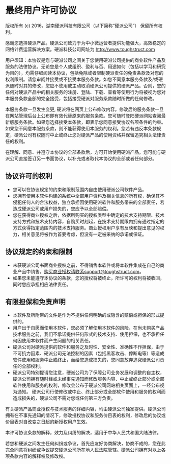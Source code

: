# 最终用户许可协议

版权所有 (c) 2016，湖南硬派科技有限公司（以下简称“硬派公司”）
保留所有权利。

感谢您选择硬派产品。硬派公司致力于为中小微运营者提供功能强大，高效稳定的网络计费运营解决方案。硬派科技公司网址为 http://www.toughstruct.com

用户须知：本协议是您与硬派公司之间关于您使用硬派公司提供的商业软件产品及服务的法律协议。无论您是个人或组织、盈利与否、用途如何（包括以学习和研究为目的），均需仔细阅读本协议，包括免除或者限制硬派责任的免责条款及对您的权利限制。请您审阅并接受或不接受本服务条款。如您不同意本服务条款及/或硬派随时对其的修改，您应不使用或主动取消硬派公司提供的硬派产品。否则，您的任何对硬派产品中的相关服务的注册、登陆、下载、查看等使用行为将被视为您对本服务条款全部的完全接受，包括接受硬派对服务条款随时所做的任何修改。

本服务条款一旦发生变更, 硬派将在网页上公布修改内容。修改后的服务条款一旦在网站管理后台上公布即有效代替原来的服务条款。您可随时登陆硬派网站查阅最新版服务条款。如果您选择接受本条款，即表示您同意接受协议各项条件的约束。如果您不同意本服务条款，则不能获得使用本服务的权利。您若有违反本条款规定，硬派公司有权随时中止或终止您对硬派产品的使用资格并保留追究相关法律责任的权利。

在理解、同意、并遵守本协议的全部条款后，方可开始使用硬派产品。您可能与硬派公司直接签订另一书面协议，以补充或者取代本协议的全部或者任何部分。

## 协议许可的权利

- 您可以在协议规定的约束和限制范围内自由使用硬派公司软件产品。
- 您拥有使用本软件构建的系统中全部用户资料及相关信息的所有权，确保其不侵犯任何人的合法权益，独立承担因使用硬派软件和服务带来的全部责任，若造成硬派公司或用户损失的，您应予以全部赔偿。
- 您在获得商业授权之后，依据所购买的授权类型中确定的技术支持期限、技术支持方式和技术支持内容，自购买时刻起，在技术支持期限内拥有通过指定的方式获得指定范围内的技术支持服务。商业授权用户享有反映和提出意见的权力，相关意见将被作为首要考虑，但没有一定被采纳的承诺或保证。

## 协议规定的约束和限制


- 未获硬派公司书面商业授权之前，不得销售本软件或将本软件集成在自己的商业产品中销售。购买商业授权请联系support@toughstruct.com。
- 如果您未能遵守本协议的条款，您的授权将被终止，所许可的权利将被收回，同时您应承担相应法律责任。

## 有限担保和免责声明

- 本软件及所附带的文件是作为不提供任何明确的或隐含的赔偿或担保的形式提供的。
- 用户出于自愿而使用本软件，您必须了解使用本软件的风险，在尚未购买产品技术服务之前，我们不承诺提供任何形式的技术支持、使用担保，也不承担任何因使用本软件而产生问题的相关责任。
- 硬派公司对硬派提供的软件和服务之及时性、安全性、准确性不作担保，由于不可抗力因素、硬派公司无法控制的因素（包括黑客攻击、停断电等）等造成软件使用和服务中止或终止，而给您造成损失的，您同意放弃追究硬派公司责任的全部权利。
- 硬派公司特别提请您注意，硬派公司为了保障公司业务发展和调整的自主权，硬派公司拥有随时经或未经事先通知而修改服务内容、中止或终止部分或全部软件使用和服务的权利，修改会公布于硬派公司网站相关页面上，一经公布视为通知。 硬派公司行使修改或中止、终止部分或全部软件使用和服务的权利而造成损失的，硬派公司不需对您或任何第三方负责。


有关硬派产品商业授权与技术服务的详细内容，均由硬派公司独家提供。硬派公司拥有在不事先通知的情况下，修改授权协议和服务价目表的权利，修改后的协议或价目表对自改变之日起的新授权用户生效。

本许可协议条款的解释，效力及纠纷的解决，适用于中华人民共和国大陆法律。

若您和硬派之间发生任何纠纷或争议，首先应友好协商解决，协商不成的，您在此完全同意将纠纷或争议提交硬派公司所在地人民法院管辖。硬派公司拥有对以上各项条款内容的解释权及修改权。
